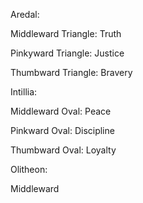 Aredal:

Middleward Triangle: Truth

Pinkyward Triangle: Justice

Thumbward Triangle: Bravery

Intillia:

Middleward Oval: Peace

Pinkward Oval: Discipline

Thumbward Oval: Loyalty

Olitheon:

Middleward 

